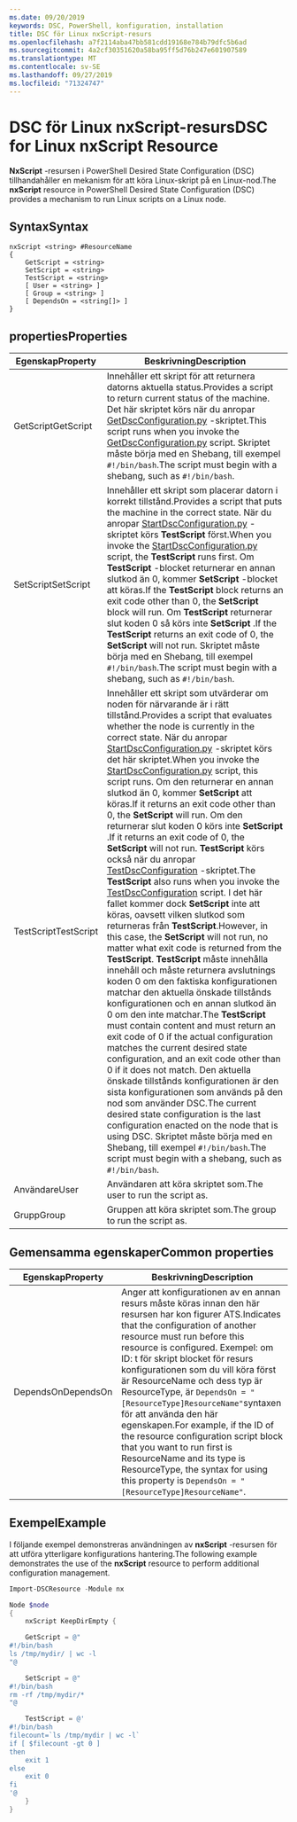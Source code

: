 ```yaml
---
ms.date: 09/20/2019
keywords: DSC, PowerShell, konfiguration, installation
title: DSC för Linux nxScript-resurs
ms.openlocfilehash: a7f2114aba47bb581cdd19168e784b79dfc5b6ad
ms.sourcegitcommit: 4a2cf30351620a58ba95ff5d76b247e601907589
ms.translationtype: MT
ms.contentlocale: sv-SE
ms.lasthandoff: 09/27/2019
ms.locfileid: "71324747"
---
```

# <a name="dsc-for-linux-nxscript-resource"></a><span data-ttu-id="1bc7b-103">DSC för Linux nxScript-resurs</span><span class="sxs-lookup"><span data-stu-id="1bc7b-103">DSC for Linux nxScript Resource</span></span>

<span data-ttu-id="1bc7b-104">**NxScript** -resursen i PowerShell Desired State Configuration (DSC) tillhandahåller en mekanism för att köra Linux-skript på en Linux-nod.</span><span class="sxs-lookup"><span data-stu-id="1bc7b-104">The **nxScript** resource in PowerShell Desired State Configuration (DSC) provides a mechanism to run Linux scripts on a Linux node.</span></span>

## <a name="syntax"></a><span data-ttu-id="1bc7b-105">Syntax</span><span class="sxs-lookup"><span data-stu-id="1bc7b-105">Syntax</span></span>

```Syntax
nxScript <string> #ResourceName
{
    GetScript = <string>
    SetScript = <string>
    TestScript = <string>
    [ User = <string> ]
    [ Group = <string> ]
    [ DependsOn = <string[]> ]
}
```

## <a name="properties"></a><span data-ttu-id="1bc7b-106">properties</span><span class="sxs-lookup"><span data-stu-id="1bc7b-106">Properties</span></span>

|<span data-ttu-id="1bc7b-107">Egenskap</span><span class="sxs-lookup"><span data-stu-id="1bc7b-107">Property</span></span> |<span data-ttu-id="1bc7b-108">Beskrivning</span><span class="sxs-lookup"><span data-stu-id="1bc7b-108">Description</span></span> |
|---|---|
|<span data-ttu-id="1bc7b-109">GetScript</span><span class="sxs-lookup"><span data-stu-id="1bc7b-109">GetScript</span></span> |<span data-ttu-id="1bc7b-110">Innehåller ett skript för att returnera datorns aktuella status.</span><span class="sxs-lookup"><span data-stu-id="1bc7b-110">Provides a script to return current status of the machine.</span></span> <span data-ttu-id="1bc7b-111">Det här skriptet körs när du anropar [GetDscConfiguration.py](https://github.com/Microsoft/PowerShell-DSC-for-Linux#performing-dsc-operations-from-the-linux-computer) -skriptet.</span><span class="sxs-lookup"><span data-stu-id="1bc7b-111">This script runs when you invoke the [GetDscConfiguration.py](https://github.com/Microsoft/PowerShell-DSC-for-Linux#performing-dsc-operations-from-the-linux-computer) script.</span></span> <span data-ttu-id="1bc7b-112">Skriptet måste börja med en Shebang, till exempel `#!/bin/bash`.</span><span class="sxs-lookup"><span data-stu-id="1bc7b-112">The script must begin with a shebang, such as `#!/bin/bash`.</span></span> |
|<span data-ttu-id="1bc7b-113">SetScript</span><span class="sxs-lookup"><span data-stu-id="1bc7b-113">SetScript</span></span> |<span data-ttu-id="1bc7b-114">Innehåller ett skript som placerar datorn i korrekt tillstånd.</span><span class="sxs-lookup"><span data-stu-id="1bc7b-114">Provides a script that puts the machine in the correct state.</span></span> <span data-ttu-id="1bc7b-115">När du anropar [StartDscConfiguration.py](https://github.com/Microsoft/PowerShell-DSC-for-Linux#performing-dsc-operations-from-the-linux-computer) -skriptet körs **TestScript** först.</span><span class="sxs-lookup"><span data-stu-id="1bc7b-115">When you invoke the [StartDscConfiguration.py](https://github.com/Microsoft/PowerShell-DSC-for-Linux#performing-dsc-operations-from-the-linux-computer) script, the **TestScript** runs first.</span></span> <span data-ttu-id="1bc7b-116">Om **TestScript** -blocket returnerar en annan slutkod än 0, kommer **SetScript** -blocket att köras.</span><span class="sxs-lookup"><span data-stu-id="1bc7b-116">If the **TestScript** block returns an exit code other than 0, the **SetScript** block will run.</span></span> <span data-ttu-id="1bc7b-117">Om **TestScript** returnerar slut koden 0 så körs inte **SetScript** .</span><span class="sxs-lookup"><span data-stu-id="1bc7b-117">If the **TestScript** returns an exit code of 0, the **SetScript** will not run.</span></span> <span data-ttu-id="1bc7b-118">Skriptet måste börja med en Shebang, till exempel `#!/bin/bash`.</span><span class="sxs-lookup"><span data-stu-id="1bc7b-118">The script must begin with a shebang, such as `#!/bin/bash`.</span></span> |
|<span data-ttu-id="1bc7b-119">TestScript</span><span class="sxs-lookup"><span data-stu-id="1bc7b-119">TestScript</span></span> |<span data-ttu-id="1bc7b-120">Innehåller ett skript som utvärderar om noden för närvarande är i rätt tillstånd.</span><span class="sxs-lookup"><span data-stu-id="1bc7b-120">Provides a script that evaluates whether the node is currently in the correct state.</span></span> <span data-ttu-id="1bc7b-121">När du anropar [StartDscConfiguration.py](https://github.com/Microsoft/PowerShell-DSC-for-Linux#performing-dsc-operations-from-the-linux-computer) -skriptet körs det här skriptet.</span><span class="sxs-lookup"><span data-stu-id="1bc7b-121">When you invoke the [StartDscConfiguration.py](https://github.com/Microsoft/PowerShell-DSC-for-Linux#performing-dsc-operations-from-the-linux-computer) script, this script runs.</span></span> <span data-ttu-id="1bc7b-122">Om den returnerar en annan slutkod än 0, kommer **SetScript** att köras.</span><span class="sxs-lookup"><span data-stu-id="1bc7b-122">If it returns an exit code other than 0, the **SetScript** will run.</span></span> <span data-ttu-id="1bc7b-123">Om den returnerar slut koden 0 körs inte **SetScript** .</span><span class="sxs-lookup"><span data-stu-id="1bc7b-123">If it returns an exit code of 0, the **SetScript** will not run.</span></span> <span data-ttu-id="1bc7b-124">**TestScript** körs också när du anropar [TestDscConfiguration](https://github.com/Microsoft/PowerShell-DSC-for-Linux#performing-dsc-operations-from-the-linux-computer) -skriptet.</span><span class="sxs-lookup"><span data-stu-id="1bc7b-124">The **TestScript** also runs when you invoke the [TestDscConfiguration](https://github.com/Microsoft/PowerShell-DSC-for-Linux#performing-dsc-operations-from-the-linux-computer) script.</span></span> <span data-ttu-id="1bc7b-125">I det här fallet kommer dock **SetScript** inte att köras, oavsett vilken slutkod som returneras från **TestScript**.</span><span class="sxs-lookup"><span data-stu-id="1bc7b-125">However, in this case, the **SetScript** will not run, no matter what exit code is returned from the **TestScript**.</span></span> <span data-ttu-id="1bc7b-126">**TestScript** måste innehålla innehåll och måste returnera avslutnings koden 0 om den faktiska konfigurationen matchar den aktuella önskade tillstånds konfigurationen och en annan slutkod än 0 om den inte matchar.</span><span class="sxs-lookup"><span data-stu-id="1bc7b-126">The **TestScript** must contain content and must return an exit code of 0 if the actual configuration matches the current desired state configuration, and an exit code other than 0 if it does not match.</span></span> <span data-ttu-id="1bc7b-127">Den aktuella önskade tillstånds konfigurationen är den sista konfigurationen som används på den nod som använder DSC.</span><span class="sxs-lookup"><span data-stu-id="1bc7b-127">The current desired state configuration is the last configuration enacted on the node that is using DSC.</span></span> <span data-ttu-id="1bc7b-128">Skriptet måste börja med en Shebang, till exempel `#!/bin/bash`.</span><span class="sxs-lookup"><span data-stu-id="1bc7b-128">The script must begin with a shebang, such as `#!/bin/bash`.</span></span> |
|<span data-ttu-id="1bc7b-129">Användare</span><span class="sxs-lookup"><span data-stu-id="1bc7b-129">User</span></span> |<span data-ttu-id="1bc7b-130">Användaren att köra skriptet som.</span><span class="sxs-lookup"><span data-stu-id="1bc7b-130">The user to run the script as.</span></span> |
|<span data-ttu-id="1bc7b-131">Grupp</span><span class="sxs-lookup"><span data-stu-id="1bc7b-131">Group</span></span> |<span data-ttu-id="1bc7b-132">Gruppen att köra skriptet som.</span><span class="sxs-lookup"><span data-stu-id="1bc7b-132">The group to run the script as.</span></span> |

## <a name="common-properties"></a><span data-ttu-id="1bc7b-133">Gemensamma egenskaper</span><span class="sxs-lookup"><span data-stu-id="1bc7b-133">Common properties</span></span>

|<span data-ttu-id="1bc7b-134">Egenskap</span><span class="sxs-lookup"><span data-stu-id="1bc7b-134">Property</span></span> |<span data-ttu-id="1bc7b-135">Beskrivning</span><span class="sxs-lookup"><span data-stu-id="1bc7b-135">Description</span></span> |
|---|---|
|<span data-ttu-id="1bc7b-136">DependsOn</span><span class="sxs-lookup"><span data-stu-id="1bc7b-136">DependsOn</span></span> |<span data-ttu-id="1bc7b-137">Anger att konfigurationen av en annan resurs måste köras innan den här resursen har kon figurer ATS.</span><span class="sxs-lookup"><span data-stu-id="1bc7b-137">Indicates that the configuration of another resource must run before this resource is configured.</span></span> <span data-ttu-id="1bc7b-138">Exempel: om ID: t för skript blocket för resurs konfigurationen som du vill köra först är ResourceName och dess typ är ResourceType, är `DependsOn = "[ResourceType]ResourceName"`syntaxen för att använda den här egenskapen.</span><span class="sxs-lookup"><span data-stu-id="1bc7b-138">For example, if the ID of the resource configuration script block that you want to run first is ResourceName and its type is ResourceType, the syntax for using this property is `DependsOn = "[ResourceType]ResourceName"`.</span></span> |

## <a name="example"></a><span data-ttu-id="1bc7b-139">Exempel</span><span class="sxs-lookup"><span data-stu-id="1bc7b-139">Example</span></span>

<span data-ttu-id="1bc7b-140">I följande exempel demonstreras användningen av **nxScript** -resursen för att utföra ytterligare konfigurations hantering.</span><span class="sxs-lookup"><span data-stu-id="1bc7b-140">The following example demonstrates the use of the **nxScript** resource to perform additional configuration management.</span></span>

```powershell
Import-DSCResource -Module nx

Node $node
{
    nxScript KeepDirEmpty {

    GetScript = @"
#!/bin/bash
ls /tmp/mydir/ | wc -l
"@

    SetScript = @"
#!/bin/bash
rm -rf /tmp/mydir/*
"@

    TestScript = @'
#!/bin/bash
filecount=`ls /tmp/mydir | wc -l`
if [ $filecount -gt 0 ]
then
    exit 1
else
    exit 0
fi
'@
    }
}
```
